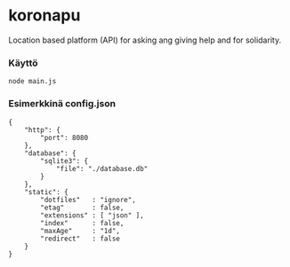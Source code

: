 # koronapu
Location based platform (API) for asking ang giving help and for solidarity.

### Käyttö

`node main.js`

### Esimerkkinä config.json
```
{
	"http": {
		"port": 8080
	},
	"database": {
		"sqlite3": {
			"file": "./database.db"
		}
	},
	"static": {
		"dotfiles"   : "ignore",
		"etag"       : false,
		"extensions" : [ "json" ],
		"index"      : false,
		"maxAge"     : "1d",
		"redirect"   : false
	}
}
```
